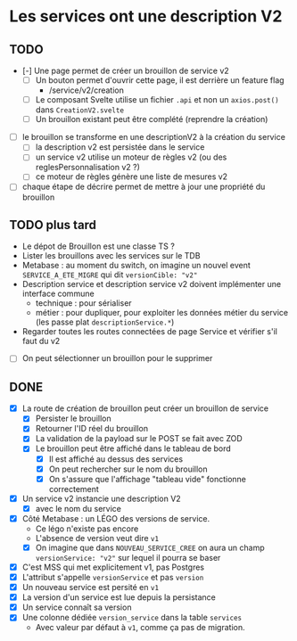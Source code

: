 # Les services ont une description V2

## TODO

- [-] Une page permet de créer un brouillon de service v2
  - [ ] Un bouton permet d'ouvrir cette page, il est derrière un feature flag
    - /service/v2/creation
  - [ ] Le composant Svelte utilise un fichier `.api` et non un `axios.post()` dans `CreationV2.svelte`
  - [ ] Un brouillon existant peut être complété (reprendre la création)
- [ ] le brouillon se transforme en une descriptionV2 à la création du service
  - [ ] la description v2 est persistée dans le service
  - [ ] un service v2 utilise un moteur de règles v2 (ou des reglesPersonnalisation v2 ?)
  - [ ] ce moteur de règles génère une liste de mesures v2
- [ ] chaque étape de décrire permet de mettre à jour une propriété du brouillon

## TODO plus tard

- Le dépot de Brouillon est une classe TS ?
- Lister les brouillons avec les services sur le TDB
- Metabase : au moment du switch, on imagine un nouvel event `SERVICE_A_ETE_MIGRE` qui dit `versionCible: "v2"`
- Description service et description service v2 doivent implémenter une interface commune
  - technique : pour sérialiser
  - métier : pour dupliquer, pour exploiter les données métier du service (les passe plat `descriptionService.*`)
- Regarder toutes les routes connectées de page Service et vérifier s'il faut du v2
- [ ] On peut sélectionner un brouillon pour le supprimer

## DONE

- [x] La route de création de brouillon peut créer un brouillon de service
  - [x] Persister le brouillon
  - [x] Retourner l'ID réel du brouillon
  - [x] La validation de la payload sur le POST se fait avec ZOD
  - [x] Le brouillon peut être affiché dans le tableau de bord
    - [x] Il est affiché au dessus des services
    - [x] On peut rechercher sur le nom du brouillon
    - [x] On s'assure que l'affichage "tableau vide" fonctionne correctement
- [x] Un service v2 instancie une description V2
  - [x] avec le nom du service
- [x] Côté Metabase : un LÉGO des versions de service.
  - Ce légo n'existe pas encore
  - L'absence de version veut dire `v1`
  - [x] On imagine que dans `NOUVEAU_SERVICE_CREE` on aura un champ `versionService: "v2"` sur lequel il pourra se baser
- [x] C'est MSS qui met explicitement v1, pas Postgres
- [x] L'attribut s'appelle `versionService` et pas `version`
- [x] Un nouveau service est persité en `v1`
- [x] La version d'un service est lue depuis la persistance
- [x] Un service connaît sa version
- [x] Une colonne dédiée `version_service` dans la table `services`
  - Avec valeur par défaut à `v1`, comme ça pas de migration.
